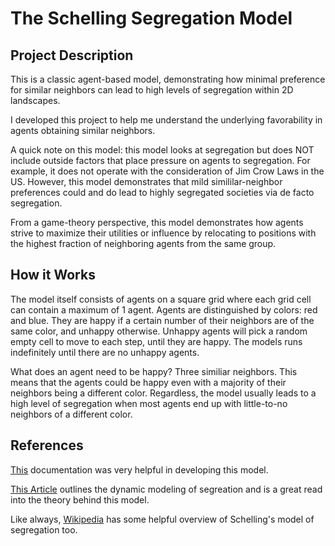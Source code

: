 # The Schelling Segregation Model #

## Project Description ##
This is a classic agent-based model, demonstrating how minimal preference for similar neighbors can lead to high levels of segregation within 2D landscapes.

I developed this project to help me understand the underlying favorability in agents obtaining similar neighbors.

A quick note on this model: this model looks at segregation but does NOT include outside factors that place pressure on agents to segregation. For example, it does not operate with the consideration of Jim Crow Laws in the US. However, this model demonstrates that mild simililar-neighbor preferences could and do lead to highly segregated societies via de facto segregation.

From a game-theory perspective, this model demonstrates how agents strive to maximize their utilities or influence by relocating to positions with the highest fraction of neighboring agents from the same group.

## How it Works ##

The model itself consists of agents on a square grid where each grid cell can contain a maximum of 1 agent. Agents are distinguished by colors: red and blue. They are happy if a certain number of their neighbors are of the same color, and unhappy otherwise. Unhappy agents will pick a random empty cell to move to each step, until they are happy. The models runs indefinitely until there are no unhappy agents.

What does an agent need to be happy? Three similiar neighbors. This means that the agents could be happy even with a majority of their neighbors being a different color. Regardless, the model usually leads to a high level of segregation when most agents end up with little-to-no neighbors of a different color.

## References ##

[This](https://mesa.readthedocs.io/stable/examples/basic/schelling.html) documentation was very helpful in developing this model.

[This Article](https://www.stat.berkeley.edu/~aldous/157/Papers/Schelling_Seg_Models.pdf) outlines the dynamic modeling of segreation and is a great read into the theory behind this model. 

Like always, [Wikipedia](https://en.wikipedia.org/wiki/Schelling%27s_model_of_segregation) has some helpful overview of Schelling's model of segregation too.

